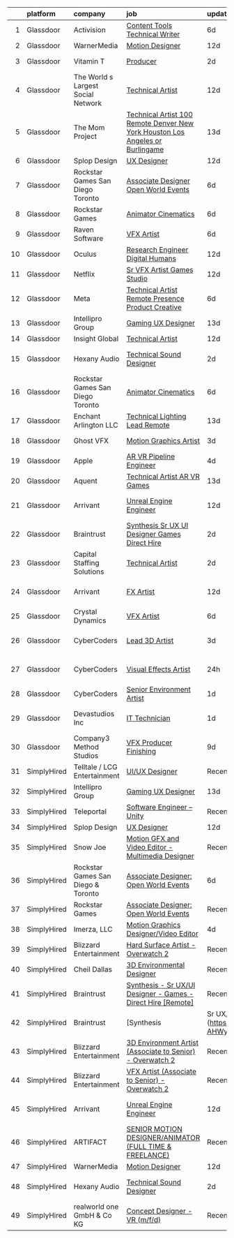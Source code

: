

|    | platform    | company                            | job                                                                                                                                                                                                                                                                                                                                                                                                                                                                                                                                                                                                                                                                                                                                                                                                                                                                                                                                                                                                                                                                                                                                                                                                                                                                                                                                                                                                                                                                                     | update_time   | location           |
|---:|:------------|:-----------------------------------|:----------------------------------------------------------------------------------------------------------------------------------------------------------------------------------------------------------------------------------------------------------------------------------------------------------------------------------------------------------------------------------------------------------------------------------------------------------------------------------------------------------------------------------------------------------------------------------------------------------------------------------------------------------------------------------------------------------------------------------------------------------------------------------------------------------------------------------------------------------------------------------------------------------------------------------------------------------------------------------------------------------------------------------------------------------------------------------------------------------------------------------------------------------------------------------------------------------------------------------------------------------------------------------------------------------------------------------------------------------------------------------------------------------------------------------------------------------------------------------------|:--------------|:-------------------|
|  1 | Glassdoor   | Activision                         | [Content Tools Technical Writer](https://www.glassdoor.com/partner/jobListing.htm?pos=126&ao=1136043&s=58&guid=000001830c86ed54a07f30e06b09e6fb&src=GD_JOB_AD&t=SR&vt=w&cs=1_c0cd04ac&cb=1662362513031&jobListingId=1008102725720&jrtk=3-0-1gc68drc3ihnl801-1gc68drckh7hu800-676b2ac91bf4d530-)                                                                                                                                                                                                                                                                                                                                                                                                                                                                                                                                                                                                                                                                                                                                                                                                                                                                                                                                                                                                                                                                                                                                                                                         | 6d            | Woodland Hills, CA |
|  2 | Glassdoor   | WarnerMedia                        | [Motion Designer](https://www.glassdoor.com/partner/jobListing.htm?pos=118&ao=1136043&s=58&guid=000001830c86ed54a07f30e06b09e6fb&src=GD_JOB_AD&t=SR&vt=w&cs=1_a79e5420&cb=1662362513030&jobListingId=1008087858380&jrtk=3-0-1gc68drc3ihnl801-1gc68drckh7hu800-190fd4ea59c818ae-)                                                                                                                                                                                                                                                                                                                                                                                                                                                                                                                                                                                                                                                                                                                                                                                                                                                                                                                                                                                                                                                                                                                                                                                                        | 12d           | Atlanta, GA        |
|  3 | Glassdoor   | Vitamin T                          | [Producer](https://www.glassdoor.com/partner/jobListing.htm?pos=111&ao=1110586&s=58&guid=000001830c86ed54a07f30e06b09e6fb&src=GD_JOB_AD&t=SR&vt=w&cs=1_9ce94d59&cb=1662362513029&jobListingId=1008114178951&cpc=7F6F94E2229B3AB5&jrtk=3-0-1gc68drc3ihnl801-1gc68drckh7hu800-e46064662fafb748--6NYlbfkN0DMrcEu7yrtATojKJA7cEzGQ3FdRGWLh0CZQInL4ECGI6k5tN82kdM0cJmh4vC7Gghphupef1cN6IlOTgMGADI-i2kb12ymzESQsmVIKdeBMrHVj1mVfahr3EwUgAel5KCeqATofhJbwCjg4rEUoGHyyaaRdvh7cQh_M0ZJBEp8KS1ANnsMSBzGa_ZRhhlcfPMkUaXn0AsAoViOn-bOt4eXGdqC5-EnKNulmCizK6K_bz345WF9t3c7z-Cn1GxpV6db8_8wZLb2Sp6pHAsBhMNbBlO-eKoQRqxT4d7I4jV99i31kUp5P2zaJMkgA0hN5KL-OSI4xTE2r0fCXC3rqw3IeHlTP4q79Rqq3iLcAZ9wKnlYGewOvdhFQhjSjDcSKQSbp-nAeDztbCxMY1_mKgZr1ObdqSGl8CK5HrIWsTsky9KnvV6sFSr93XVVRzeSNjxZSEjQeVuda1w-yLbkqsgzCQGeYSc_8THYf2uN2XbVnQ%3D%3D)                                                                                                                                                                                                                                                                                                                                                                                                                                                                                                                                                                                                                                                              | 2d            | Vancouver, WA      |
|  4 | Glassdoor   | The World s Largest Social Network | [Technical Artist](https://www.glassdoor.com/partner/jobListing.htm?pos=103&ao=1110586&s=58&guid=000001830c86ed54a07f30e06b09e6fb&src=GD_JOB_AD&t=SR&vt=w&ea=1&cs=1_bd625f7b&cb=1662362513028&jobListingId=1008088590376&cpc=5E31031E1AFF45A7&jrtk=3-0-1gc68drc3ihnl801-1gc68drckh7hu800-ac709270ec9752f2--6NYlbfkN0DSgjPPcnEdvoK3uuxfISLALE6pB1FR7YSHOr_tSg5_QGIhoz_2VqUepdcKLBLI_zS0AWypoy2BMMRWGcqLxTe9PUqkKfTtlwC0MWpLKYhknSktIW-FboZrbDW7_7Kh_HZcAkLkZKl5CrxtjFQiH2m6a42lAl4G5_jvSvzTANVPFHlNshHvVWe8dY-qq5c9GUEL9hzZbAsmXfsaVMgQmqjuagrisEcwBZ7fJhqG_lHoX3fvJofUHqO2Uk3zjRHDGICn6NPFEzTCd3tnMyrIh68WjofQHBWrfFV56fsrYkWDHrpMTkEEvEVqsAFDz9T7ztqY4kCmStFKxphSWnoYSqk2St3P6KgTBz_3x7POFARz6tNvtuxQCwJi8Odctcc_LmktHl4LqnViO5ebpo3vem1YPVioG7JAYQ7k0wLlCWBXg6JKkQSsqvFWUHHXsw2OBPRNBs1xdb07FmgXoNNSs-wzeKprtDFaImvDA-HZr73SyBYpTH0PbRybl6jAK86vmQblwB-Vv9f_7DBFRiVqr28SzREXZ7Dhnl_3nPOpJca7wdY00H1ec-Ar1GiseZNWqdb1QhfCZ-uOev4qXAkmrJtq)                                                                                                                                                                                                                                                                                                                                                                                                                                                                                                                                             | 12d           | Houston, TX        |
|  5 | Glassdoor   | The Mom Project                    | [Technical Artist  100  Remote  Denver  New York  Houston  Los Angeles  or Burlingame ](https://www.glassdoor.com/partner/jobListing.htm?pos=104&ao=1110586&s=58&guid=000001830c86ed54a07f30e06b09e6fb&src=GD_JOB_AD&t=SR&vt=w&cs=1_dd95d449&cb=1662362513028&jobListingId=1008086374102&cpc=217C45A42544DB93&jrtk=3-0-1gc68drc3ihnl801-1gc68drckh7hu800-def211a1335066d0--6NYlbfkN0BDp_epf89aHDQhKpPegNJQ_ldQpEFZQsM9OcONMGxWx6pU56EKHF58QjVdAUvn2gXbpX5DWfMJNO4kpapWWpE3dw2mRnYK8dMWuRa4JdVCszmjB7tOUk65xjV52BcSMEzn6JL6_0E-7pItqZZBZCKxa7CYYrfTKwGjmwminsvMnwzapH56UNRZoZbHfSN4uRz1llXxcqpTm6RTApU3TPIu5rLEV99Qz_MVkGYQcuH4l0UnzHJP_zV88Si-nvBnA1nLFpKYSugKgZm9J4rmFYw6AD8dWMUbFe5oC4lK1L2cDAMbEXzLHAvCkYs6HC18HSgUdKUy1XIVRF2jwzHqTB0MT1XJKEzDMm0gmDXpuWKl6fSCVAeQwcf8GvXYFLBai_lhyCz2pBwcZhrHhuMcar6ciK0urQeT35WosoKhD7XwQUlTRIw4DuQil3KpyH2TCdQzxex87ToAJvQDicni8SuIZ5CY-veD32F1tNaS6i1pVeOeezX9a3mqJZvxvdaT9AjztvC8z3H4PwZrnUhGB1WipCeGWg6UA3El9qyoJ57mvK4Q8tflAV0VQf2UMoNYFKI%3D)                                                                                                                                                                                                                                                                                                                                                                                                                                                                                               | 13d           | Houston, TX        |
|  6 | Glassdoor   | Splop Design                       | [UX Designer](https://www.glassdoor.com/partner/jobListing.htm?pos=120&ao=1136043&s=58&guid=000001830c86ed54a07f30e06b09e6fb&src=GD_JOB_AD&t=SR&vt=w&ea=1&cs=1_8418b460&cb=1662362513031&jobListingId=1008089085671&jrtk=3-0-1gc68drc3ihnl801-1gc68drckh7hu800-ac302831dc49789c-)                                                                                                                                                                                                                                                                                                                                                                                                                                                                                                                                                                                                                                                                                                                                                                                                                                                                                                                                                                                                                                                                                                                                                                                                       | 12d           | Remote             |
|  7 | Glassdoor   | Rockstar Games San Diego   Toronto | [Associate Designer  Open World Events](https://www.glassdoor.com/partner/jobListing.htm?pos=117&ao=1136043&s=58&guid=000001830c86ed54a07f30e06b09e6fb&src=GD_JOB_AD&t=SR&vt=w&cs=1_4466ae5b&cb=1662362513030&jobListingId=1008102778305&jrtk=3-0-1gc68drc3ihnl801-1gc68drckh7hu800-edd47d18117b78ca-)                                                                                                                                                                                                                                                                                                                                                                                                                                                                                                                                                                                                                                                                                                                                                                                                                                                                                                                                                                                                                                                                                                                                                                                  | 6d            | Carlsbad, CA       |
|  8 | Glassdoor   | Rockstar Games                     | [Animator  Cinematics](https://www.glassdoor.com/partner/jobListing.htm?pos=127&ao=1136043&s=58&guid=000001830c86ed54a07f30e06b09e6fb&src=GD_JOB_AD&t=SR&vt=w&ea=1&cs=1_7a12d928&cb=1662362513031&jobListingId=1008102011255&jrtk=3-0-1gc68drc3ihnl801-1gc68drckh7hu800-b9521cc576e08ed7-)                                                                                                                                                                                                                                                                                                                                                                                                                                                                                                                                                                                                                                                                                                                                                                                                                                                                                                                                                                                                                                                                                                                                                                                              | 6d            | Carlsbad, CA       |
|  9 | Glassdoor   | Raven Software                     | [VFX Artist](https://www.glassdoor.com/partner/jobListing.htm?pos=123&ao=1136043&s=58&guid=000001830c86ed54a07f30e06b09e6fb&src=GD_JOB_AD&t=SR&vt=w&cs=1_5a4caabf&cb=1662362513031&jobListingId=1008100457468&jrtk=3-0-1gc68drc3ihnl801-1gc68drckh7hu800-80d71cb4fdf571c7-)                                                                                                                                                                                                                                                                                                                                                                                                                                                                                                                                                                                                                                                                                                                                                                                                                                                                                                                                                                                                                                                                                                                                                                                                             | 6d            | Middleton, WI      |
| 10 | Glassdoor   | Oculus                             | [Research Engineer   Digital Humans](https://www.glassdoor.com/partner/jobListing.htm?pos=110&ao=1110586&s=58&guid=000001830c86ed54a07f30e06b09e6fb&src=GD_JOB_AD&t=SR&vt=w&cs=1_df2c8b16&cb=1662362513029&jobListingId=1008089729839&cpc=FD1C1DA32C38CFA7&jrtk=3-0-1gc68drc3ihnl801-1gc68drckh7hu800-1170e5d7079d50e6--6NYlbfkN0DYl4UJW4r1Vl7FEn6T9F-rD9lpC-0oMJVSiWjK_MGUd8e8cHXcpv6KPyjLHZEfqkV4p65aMquXS_Tha0gFEDxZOnAV11vEqSToC59802VSRlDBaKEMchypUM2VtA7u5cIiOei95uzPArMQ5T1ZiEEvzbMwVVSLT6eOjxuTzllhC1NNapf7Iseb0cQxJqEQuv9O-Fd0RfftfeGejHjGmOGU0ipw6KRAZHKisal29nKxyP862HbpxVU9aNJW8QJVPh73l4_cq3Y3LIHQ6oBuVMH0vF6FngSL6J_GEj-XXCjAn4PDBztGJ2oa-bOu9dtPks0mVZ4V9zgGOPYAH-8qXk-Sk1ZsV1QhLhbpnsjnJcrCsm1ZadOlGTamQRdTmzFWof94w9ywReJAKJJzVZVwan1RgAc5rvK0xQHJQvE5HZTkLterpP4QruYXKQlub4zwIF6wiY02Bo6okP6HPEb2gvI9ZVHy0blZE3nySv0tSF2JEjNrw9et_9v298R513xIOAmXc221ZITAyQmU_doTH2zq75srzdA0uF97qHIiuPQauAj4wHc2DZuDuu2tlq4WhGntwVSAPG2I_BT0KjIJf1Fyc1tBNmwXsaBno7xyuxlTmPbnexINih4lNPCikJVGSewQgLEWuZ15wjocHCcqk1Tgb5j-aBXFgj2Q4U0MMRjYFo00z2Pp8LeX-xw4YbCnwCQbT8uj1PxN4gPh0-Iqp7crEFmaDAniJv2B1y1tuxRT2AtJ3SX7kRzzXPZPSeenL2GkB0VjjFOklEwcH3DjmXxvfavFw5rAhcl8dpzyY5sPq48gHdKkJl-16zjjBeD0mG11rGUlHQ3e4wdCNuXDvRyDkzL75Dg0FSW51LD8UuSL7jrmfFSPCEItT87X3TdNyLEmnyL1Z5lBaRFXY6cf4HeCo9o6cbQbPJXWmiV27kwkGe1ZSwcRDDpyp9Rk0v8q0bFousoV-HjaWUv1rHra4vIKbo4OqRaeHJJBLN2YRSqNu7-h2zjZxKwI0vfO77LNiDQ-qS1iHreZ2tsTmfezXhYSaTYEniv9bDvLDkwaYPdITWmOSOCskZ2e)                                | 12d           | Sausalito, CA      |
| 11 | Glassdoor   | Netflix                            | [Sr  VFX Artist   Games Studio](https://www.glassdoor.com/partner/jobListing.htm?pos=124&ao=1136043&s=58&guid=000001830c86ed54a07f30e06b09e6fb&src=GD_JOB_AD&t=SR&vt=w&cs=1_37453265&cb=1662362513031&jobListingId=1008089697723&jrtk=3-0-1gc68drc3ihnl801-1gc68drckh7hu800-164c32bbb8b126c1-)                                                                                                                                                                                                                                                                                                                                                                                                                                                                                                                                                                                                                                                                                                                                                                                                                                                                                                                                                                                                                                                                                                                                                                                          | 12d           | Remote             |
| 12 | Glassdoor   | Meta                               | [Technical Artist   Remote Presence Product Creative](https://www.glassdoor.com/partner/jobListing.htm?pos=109&ao=1110586&s=58&guid=000001830c86ed54a07f30e06b09e6fb&src=GD_JOB_AD&t=SR&vt=w&cs=1_1a6e6df4&cb=1662362513029&jobListingId=1008101171105&cpc=A65DF3A704A48F9B&jrtk=3-0-1gc68drc3ihnl801-1gc68drckh7hu800-85467b230cdb1f12--6NYlbfkN0DYl4UJW4r1Vl7FEn6T9F-rD9lpC-0oMJVSiWjK_MGUd8e8cHXcpv6KPyjLHZEfqkUqQ3MUZpLff_3c0NCOOAZfaaadDCk6VInjisDfU2K-59ShlDbp3VlJNHySlmqBD-U2eTsVMZDd-pjKhVEqyrrRF1i1GL51CwZw25K3ERkALNiJlucmfi0pTVRmXosyZT7Yea3Fjn7zFUAiVlmcLoYxSHF5FAGIDR5_Q1Fv0QeS83HUNU-d-zlvZtdToZA1CQKA7mXSVq8Wd51KntZYZbLqKfLuxjCWOQU0AprdQygwHykJrMSfP3Joopex5Zft7B9Aj3sjaT2FZwMkMNywZkIPiCx3tWrPxbU6YGgnfNBVwwybBEH0qwt5MQ2qfKaV9u2ZNHB_vcPYBOWkEEJngZZvKWm2yOLmM_ZyOEFuZTF5kLp5a8LXpDc152FJGrCZj-xjImvEu0puCD6ierHyRNEQ_mLctpvjAcHlsS3VglipDQcESgpRLBBH_McksnOIhAedc_nNZVEUtbyfsQ4RP2RqcwTizYVnqqf0QSzesXohpX_SxKlIoHT6iQlu5zO5n3VKG8LpwG4nDILSwyL2DNZ2jxdKMDHH9peViy5cPIHhec7m5BC35tLh1IhBPil1nawnbMVwAx1OiSBEqjQ77330FGU0N8QDdBAU-a5FY-hc2_6titLMuG2ZooHyAYI_lx1LvIgvcKHVxvrV79RYCrIRREPiNckXuMeiN66QEEKhnd98bb8lKrdLbDcimtmbJmtkUcTxNe-fbpDLfkgKdGZBwJg2jyzMqgk31Y3_nZAVE8ZrlYFgev_WTc2EWXGkyQ2Io-LfUy1Lp72eI6h3MEVt86AnN7npZzZ3kqAN9n95Adphk9_s4GzkrHIgLHZqmctjVfH99rxi9TE9OUYNd5GroUFJsjjsqOc6kWa05Q5S9XuMfkcve4hOxpp8SxImSds7lmlS1CudWXS_zY96RQcWPpunLP2M_fxlhPTbIng-HgQkkRYakImbDqkVEVTR2wUxIzb0nqPDzfbx6sVb0DvZHFf2ZdTBd06Uf9YG6Qu9PNrwVktiq19P4fajyl1V-E4%3D) | 6d            | Remote             |
| 13 | Glassdoor   | Intellipro Group                   | [Gaming UX Designer](https://www.glassdoor.com/partner/jobListing.htm?pos=125&ao=1136043&s=58&guid=000001830c86ed54a07f30e06b09e6fb&src=GD_JOB_AD&t=SR&vt=w&ea=1&cs=1_52d2aa88&cb=1662362513031&jobListingId=1008087209938&jrtk=3-0-1gc68drc3ihnl801-1gc68drckh7hu800-932c83873ce55dee-)                                                                                                                                                                                                                                                                                                                                                                                                                                                                                                                                                                                                                                                                                                                                                                                                                                                                                                                                                                                                                                                                                                                                                                                                | 13d           | Remote             |
| 14 | Glassdoor   | Insight Global                     | [Technical Artist](https://www.glassdoor.com/partner/jobListing.htm?pos=106&ao=1110586&s=58&guid=000001830c86ed54a07f30e06b09e6fb&src=GD_JOB_AD&t=SR&vt=w&ea=1&cs=1_cda1f53e&cb=1662362513029&jobListingId=1008089017679&cpc=48B9F4758953335C&jrtk=3-0-1gc68drc3ihnl801-1gc68drckh7hu800-a7fbde667ab2a6fc--6NYlbfkN0BKkHZu3wF05EeDimN_p6sYpKCMArvwa95YdH7UpkaBCuXZAtggzO9lGKJZ-EjBDGEdbzM3gPxmlHuICIvOs2FJwMgv4uDhyZtWA_QXg6qexwF2Un89w_ZzG1o_phHsJbMCWJ0eaglmcYnIpDVJcUYPOdMFv_0U6dWcDoK4LiIZ9RnNRVmPJZ3cBoofKbpM5Ioi9PkWAv6Rt7MB9c6vLL9M1DUp14V0RBRKNo0YLjlQGhygKKNIUTMGlUhxmihSeFha7dW3ahBnJ40xiOJhkQqS0inCSU2fRBUXGcSu7OdwulG7FrciegtzxBfDRHRNv5ans8YQH4wKyu15wfc4EAsUAtTS2SoH1S5rpf6mR8DTCtq10vucOL6cnuHZrCyxaEEBvtgljbBGhgFnqDYEOV3e_03QUcSHZr3x8d2xU5IFstYTFV2YF1d08N6l2qUvQ6X0dxyhLn4Yyk1paDzcCJCpGqNXRRsslJSiyIUhrJWffGgwelMNBRHSnsFb9gd6Uco%3D)                                                                                                                                                                                                                                                                                                                                                                                                                                                                                                                                                                                                                               | 12d           | Remote             |
| 15 | Glassdoor   | Hexany Audio                       | [Technical Sound Designer](https://www.glassdoor.com/partner/jobListing.htm?pos=102&ao=1110586&s=58&guid=000001830c86ed54a07f30e06b09e6fb&src=GD_JOB_AD&t=SR&vt=w&ea=1&cs=1_2099bbf1&cb=1662362513028&jobListingId=1008114321181&cpc=4B86475FAF393599&jrtk=3-0-1gc68drc3ihnl801-1gc68drckh7hu800-0ac8534fda25569b--6NYlbfkN0CFC62QAxPlQDUanI3CInFwDfLuR7bBing2k-9qaB2Sgc7mfRdyTz-EnIjEcjqKoAh4_ZZLLwyGjkgqwi6svkxAivLIJAIQwILeIjbqoOs_xRSKFIya7sfTf_opYwReedpv9fbyaMfagL_ldIDi899DzamSPVTzKUQ6FBR6yrjTDkrfgnIyK-QPQNkykjuk2w_NKZa-JZbRcoIBEVf2owoJCcIUNsYNDRkBM1U2BsAZXQ8b69Vw6BTIZ1EPXrzZTn7A3385kivM8yGR8P2PL3F94LscArUi0UrZHO_SOXtqwo9aLp496RBSJRHXecMDIrhF8Rlakj4Mnp6yzq0luFJzZAI_NrxmUL-bRAz-0XxxcBdxjYBBSb9UomjLbpFi-hg18yK0sXKs3goKGgTB-SEHDTTex2FD5fD-3nn9gxCBBqe4qcNfDr8nrFzuoOY1pf77_ojDuhIOP7TLlvroqOE7LZXQwofBtiUlDcQh7MYWJibZ-VULXBBrN7EdAU8L0hk%3D)                                                                                                                                                                                                                                                                                                                                                                                                                                                                                                                                                                                                                       | 2d            | Bell Gardens, CA   |
| 16 | Glassdoor   | Rockstar Games San Diego   Toronto | [Animator  Cinematics](https://www.glassdoor.com/partner/jobListing.htm?pos=122&ao=1136043&s=58&guid=000001830c86ed54a07f30e06b09e6fb&src=GD_JOB_AD&t=SR&vt=w&cs=1_38f19875&cb=1662362513031&jobListingId=1008102778308&jrtk=3-0-1gc68drc3ihnl801-1gc68drckh7hu800-cec354675dc9a61e-)                                                                                                                                                                                                                                                                                                                                                                                                                                                                                                                                                                                                                                                                                                                                                                                                                                                                                                                                                                                                                                                                                                                                                                                                   | 6d            | Carlsbad, CA       |
| 17 | Glassdoor   | Enchant Arlington LLC              | [Technical Lighting Lead  Remote ](https://www.glassdoor.com/partner/jobListing.htm?pos=121&ao=1136043&s=58&guid=000001830c86ed54a07f30e06b09e6fb&src=GD_JOB_AD&t=SR&vt=w&cs=1_fd2f6fbb&cb=1662362513031&jobListingId=1008086911088&jrtk=3-0-1gc68drc3ihnl801-1gc68drckh7hu800-194e3a20442849f1-)                                                                                                                                                                                                                                                                                                                                                                                                                                                                                                                                                                                                                                                                                                                                                                                                                                                                                                                                                                                                                                                                                                                                                                                       | 13d           | Las Vegas, NV      |
| 18 | Glassdoor   | Ghost VFX                          | [Motion Graphics Artist](https://www.glassdoor.com/partner/jobListing.htm?pos=129&ao=1136043&s=58&guid=000001830c86ed54a07f30e06b09e6fb&src=GD_JOB_AD&t=SR&vt=w&ea=1&cs=1_0621912d&cb=1662362513032&jobListingId=1008112462757&jrtk=3-0-1gc68drc3ihnl801-1gc68drckh7hu800-59679510f7f6471d-)                                                                                                                                                                                                                                                                                                                                                                                                                                                                                                                                                                                                                                                                                                                                                                                                                                                                                                                                                                                                                                                                                                                                                                                            | 3d            | Burbank, CA        |
| 19 | Glassdoor   | Apple                              | [AR VR Pipeline Engineer](https://www.glassdoor.com/partner/jobListing.htm?pos=108&ao=1110586&s=58&guid=000001830c86ed54a07f30e06b09e6fb&src=GD_JOB_AD&t=SR&vt=w&cs=1_83ab42a8&cb=1662362513028&jobListingId=1008105396645&cpc=F41FEAB56D215062&jrtk=3-0-1gc68drc3ihnl801-1gc68drckh7hu800-c9ac99f385a34465--6NYlbfkN0BvKrLyj5gPmtZO9T8euul8TCxuuKNOtzRJOomxnwSEodTz2Bc-sPZlbtkML8D-m4rJEUgS2vPkgOVI7njqcyrxX869DpGye6ixWwn10iahY1e7v0vW0_yEUbkFwIQL54u2pH-wLan3uP1QN0-cDeLNaBnyjyJWVWVGubk5DmRA8O6yETzNhadspU40-y-h9EUKKYeDXYkOBV1TNivoz2qcdtSK_2f3UUtWhOMAOVMgF5DWzCQK3YzKDYhz2vVoPXpLA8AZVAZYtLqRijQCl3jB-lyxK5WViWiIVaDWjNLZhtbMadYytyDSzuZ-FfGAe2wRUX7JRNlH2Kzo70fhIb0R1N6DlHFb2A7R0tolL8PIYKTBxOmyccoPYVqXfRuPpHr8VIaGwee3E4CSY1KRT_iauML4LPZv0M2KTPaOTksFAIVmOED0t0vO9mZAhhTvXtKcSyXubQUDS68HjB87kOqvO6SpXfQG-w0RckRl2gKErm2vn3QwKT6S_HCd_DiK_BhFrFjtbkI58xrqn_IuRgqOjbs3wTzk2nb2l3NU7N4QnmhxSgqBKlUhjqNFzbm8mgJdTW8k10od42Dha_7_vZkj-gBTY3KXQxD-mQo7Cm52vAU4voINE5fRYYDoATq1KA2ozgm1E8QkOJSMlejoP2BjQjBQ1oSjUODjtJTJF6xFtDzkUTvC0ezIPTjifj4AWhN2fFmGmSd1oGyBP0WCRZct4gi8y0yHhR9cAYJtwRE3aFMW8U7jdCWt9P75g4raJI3TW1G7JMIpc1ALXZ3XRmahmB6xJOByllAQRYfz8YKZMvOQw69qjDjZGsSLwLvY4CoUxwyQAMIqkXembFKRebQmJ2N0Xfy6Ex_aM0nXpmKb1jzzki_QWhvaY7OXMY5M9LzbT7ET0KJlJggCBikv8gz9BWVg3877YPOixUzWUUT4_Qas3RSvr8iGl0MW2jVEnEilESyiqrUWOw%3D%3D)                                                                                                                                               | 4d            | Boulder, CO        |
| 20 | Glassdoor   | Aquent                             | [Technical Artist   AR   VR   Games](https://www.glassdoor.com/partner/jobListing.htm?pos=112&ao=1110586&s=58&guid=000001830c86ed54a07f30e06b09e6fb&src=GD_JOB_AD&t=SR&vt=w&cs=1_ccccc957&cb=1662362513029&jobListingId=1008086772700&cpc=9DC6E4D8324653EE&jrtk=3-0-1gc68drc3ihnl801-1gc68drckh7hu800-805c6dc44424477d--6NYlbfkN0DMrcEu7yrtATojKJA7cEzGQ3FdRGWLh0CZQInL4ECGI9gD0Wolx9R2v-Aex0-GK04kX544nbyaW8s9dJMvki_EvMa9Eu9YOZ67GwZDVQ-SrtZz4RE7f7IMD1UDg3oTKhtW5cUM0rLbsBONJC7MU7sMEoupUWqvRo1LSy8_VR_X0CIdPAhbYQ3xf3J_SidDhoampH_651Bxq47nPYUVmcRvzDW7V70ehWN1jg3CzlJv2efHk7TdUxtorzgm7mD5RlDuvjgGwmZIJ4AzNffBu8olb-b0xbbqbg6g0T4REbh5VTwqXX4I9gXw25A5-L8ydbXa-r2MbXnfHVzgbK_9tOTB4Xq3Ghlqi4U5KwyJDylxFaC2QjgOaBcHkQ3CxqVXi30trnKpjC83sZNhvxL8H7EJbyELrsoaiaM6flDvGu2BZ-XlfgBfzXY11J-W9QqF8OfU_WqhLS2tErI_XHL8LFi4)                                                                                                                                                                                                                                                                                                                                                                                                                                                                                                                                                                                                                                                                | 13d           | Denver, CO         |
| 21 | Glassdoor   | Arrivant                           | [Unreal Engine Engineer](https://www.glassdoor.com/partner/jobListing.htm?pos=101&ao=1110586&s=58&guid=000001830c86ed54a07f30e06b09e6fb&src=GD_JOB_AD&t=SR&vt=w&ea=1&cs=1_cd192bee&cb=1662362513028&jobListingId=1008089802825&cpc=060B1E1E70EA5E57&jrtk=3-0-1gc68drc3ihnl801-1gc68drckh7hu800-e5217a312dbf1f02--6NYlbfkN0DSgjPPcnEdvoK3uuxfISLALE6pB1FR7YSHOr_tSg5_QCn410VK5Ds4bQGcKtrI54-qYzWIzv5NJktXftqy8THeu3kw2y1ZXJJCQPvuQX0JTWIj6-QFbOlGSdn-436E-Z4V0FA4BnNAx_k4fyA4im-CLpqIae37JPEZYCNJ-RNTR3pjB_aoZ74GxtrUVwBq-6rM6B2lG1JDlhxGNNeA0JlcUugqfhwdyFwxFArr2-tpmiyUm10SzimMzkF4fV-BGTR_bDY0MZyIv4uvRG56sfbs4zzL99DJ2MJZ2STtu0FCiqFvu8ijuk5QM7zEXSNoYItft56YvP_JJzKYkCBxQXUDMcI5uj3fHaCHsV8yXmbdOEzpz0-uqa0oR5DYHBdtZFinAr5zT40KerJVaOljS2kkh6OZkFTvPqElg35vJwjsYIXE5xCDuKsq5TnZjJ9DgDdHD5LCzJkVKvUL4tFvEWrsnvNWxR2MJ99seVWY6gjtq5ytimOw6NUXc-KybAFcWJQYbZnLmgMyM2R5bbUam5Oaw7Y_0bR4NL78VwRjb5w6Ixoyzwo_UBtVRelDdvi_sqaS7SvEIbHJzw%3D%3D)                                                                                                                                                                                                                                                                                                                                                                                                                                                                                                                                           | 12d           | Los Angeles, CA    |
| 22 | Glassdoor   | Braintrust                         | [Synthesis   Sr UX UI Designer   Games  Direct Hire ](https://www.glassdoor.com/partner/jobListing.htm?pos=128&ao=1136043&s=58&guid=000001830c86ed54a07f30e06b09e6fb&src=GD_JOB_AD&t=SR&vt=w&ea=1&cs=1_c8978d50&cb=1662362513032&jobListingId=1008115081943&jrtk=3-0-1gc68drc3ihnl801-1gc68drckh7hu800-cb466c99ba1096a6-)                                                                                                                                                                                                                                                                                                                                                                                                                                                                                                                                                                                                                                                                                                                                                                                                                                                                                                                                                                                                                                                                                                                                                               | 2d            | San Francisco, CA  |
| 23 | Glassdoor   | Capital Staffing Solutions         | [Technical Artist](https://www.glassdoor.com/partner/jobListing.htm?pos=113&ao=1110586&s=58&guid=000001830c86ed54a07f30e06b09e6fb&src=GD_JOB_AD&t=SR&vt=w&ea=1&cs=1_4dcdf458&cb=1662362513030&jobListingId=1008114671926&cpc=AC285F3A3ECA6BB0&jrtk=3-0-1gc68drc3ihnl801-1gc68drckh7hu800-76c101e8e13896ef--6NYlbfkN0AHXq2vAVwR3IH7wgnTMdWCa3HguypIXx0DFudX-u0zu6XSU0N9gDGCMsnO9yvyAfOs2bbgAtNOyUpkSAmbg-jestptN1YaIvl65gMksp1jV-wrcvCMEklRriDy5i11f03L1ZkMEPgIIDCMV4B5_NtJLqecVcrd_n9F0TOuAmsQFbHI82l4JTg0Q9wYWs0E-LKWMnEEMpqQ9MdX1e7oA-yjsnaZ3pLHSW6tUUuoZC47tAdHuQE57vJdNuVq5hvF-1zzjUZGW-VYlS3wPPhjhxcZef2AauaM7OBEKrTJUs7JbQ9u-n_oNyNb9nLfPcAVJyquq20ji2nABB6zFWhaNOrnMQNGoCSmfVhzAMr1e1AYIPay48KtzZIU6wtUp8IAk9XOnXw12P2jHXcPcIiYsOj1l1IJYbemftaAGBxI3tLag050RZfnyE-Q0G8-4l9TzFe5QP3JZ4251NIM4MCtZxKIvt-yhG9Tp_QmvSP0Ia8QPVYHPzM_DKbcee7gJrUeXDnX3hmKJu12sw%3D%3D)                                                                                                                                                                                                                                                                                                                                                                                                                                                                                                                                                                                                                 | 2d            | Los Angeles, CA    |
| 24 | Glassdoor   | Arrivant                           | [FX Artist](https://www.glassdoor.com/partner/jobListing.htm?pos=114&ao=1110586&s=58&guid=000001830c86ed54a07f30e06b09e6fb&src=GD_JOB_AD&t=SR&vt=w&ea=1&cs=1_02dc3871&cb=1662362513030&jobListingId=1008089276372&cpc=9DC6E4D8324653EE&jrtk=3-0-1gc68drc3ihnl801-1gc68drckh7hu800-63f6abe0f7fa3840--6NYlbfkN0DSgjPPcnEdvoK3uuxfISLALE6pB1FR7YSHOr_tSg5_QGIhoz_2VqUepdcKLBLI_zSNe7A9t63R-AVEXVyTMax4gsRIVP6c5LkFyiNbEM12V4a2la9olLBzz3QZmkD5KgKtagPIHT5QMclNF3qgczJC0_mR6EfjmwW3Cdw7voeZHg2qdOqKRKvlwU_1PXMNPVodYYmZWEx-_Mijd_8pyDIS6obgq_TFSKnpswtuxgcLqA7mHmHMz9hfxkSuxby_yq93kA_t74euqEVhEZAhIPsANfgp9_pLpYGPxgoR5Sjpce3sm-SNDjnY53Mt8iWh0THTNaY7Jc6y40gKyM5xWSSm_KeJDv-GKtq7j8i4NO-7qYEhi0WLtSWuoaMCfMrRGfDjzPRt_87m8P0igMtGDpU3rNljFrtEWOkz9SJc-HKgwox0tw9Su3UHlYnZdAt9k5rNGxBU6tVfTUGum_WOJEoRGX1TP5JN6ffAUvNsZvkmGrWSSaFci46lEulGWxSWnzsdiYC5KQ06HpQxPbSGSsREtBKuc6gwniDXAQ15DJoDjbKmu9Mi2S5STIFLVpF7rh4vhOT7fhj9LA%3D%3D)                                                                                                                                                                                                                                                                                                                                                                                                                                                                                                                                                        | 12d           | Los Angeles, CA    |
| 25 | Glassdoor   | Crystal Dynamics                   | [VFX Artist](https://www.glassdoor.com/partner/jobListing.htm?pos=119&ao=1136043&s=58&guid=000001830c86ed54a07f30e06b09e6fb&src=GD_JOB_AD&t=SR&vt=w&cs=1_741290c3&cb=1662362513031&jobListingId=1008101904761&jrtk=3-0-1gc68drc3ihnl801-1gc68drckh7hu800-359a3b3d4e54b3b2-)                                                                                                                                                                                                                                                                                                                                                                                                                                                                                                                                                                                                                                                                                                                                                                                                                                                                                                                                                                                                                                                                                                                                                                                                             | 6d            | San Mateo, CA      |
| 26 | Glassdoor   | CyberCoders                        | [Lead 3D Artist](https://www.glassdoor.com/partner/jobListing.htm?pos=116&ao=1110586&s=58&guid=000001830c86ed54a07f30e06b09e6fb&src=GD_JOB_AD&t=SR&vt=w&ea=1&cs=1_7ba86792&cb=1662362513030&jobListingId=1008111489395&cpc=C4A69CCDBB3B9599&jrtk=3-0-1gc68drc3ihnl801-1gc68drckh7hu800-d6ba4c7430702400--6NYlbfkN0CpFJQzrgRR8WqXWK1qKKEqALWJw739KlKqr2H-MSI4eoBlI4EFrmor2FYZMP3muM0tCR70i6BWoDJEBQC9pP2KO7agdxYJGYYVRsSJL3EeptVFKUXhonElWrC9QiUDbWyeeylvHLiqixv3IboKaCdEVukXMSby92g6CIj6hK8X06ytUPHUeOQ5P1sKRHMMQuQRXtmCaFbcCErtXOu5tqQKg9HDUQUhrplXkok-ewdfYuuDxfwFLX4mYMLf5bq7e3GUED4bOB3C_fqiAKDnECAa2Qc8AkF1l_S0dLDpT5qe9Cu7qzrjY7PusrxI5hV-BiLbsax7DKXzoJFdWDng0U1JnMQ_ZYfkR1k9DJQHq63xr6LB9_QMFt7KZcDGVlzvTQ1UM3ii5Z9dEmTGuAQm2AWOMaUZz_d4Z-r1cm9RR5khw_VjlJIUD92MHTuPAduKSAS14DOTYYw1AVSANdCb18nq5mGJraca-0VNilrsm03ZZHOSmhjp0_8rULITz9akBG1Gzp_T0mIi-iQHO7cw9mJC07kKUf5-OOhvGLFSslM8lt3nYFTuq5w2llS5YYU9KimSVxzzlUSD-8TQaqHpB93oZKw-fH5ADoMJm9k0Twiy7NGDjNDBZecUGKyHh0dHIHUiYo0mbHMMnX4V3u5_vOlEz2Z0XRRDscPGg5hDDgOz1FFcJAAeLpvK0sOG9cjNQZjEvBdcaJJ9BJRp4vJgXnvKvgmIHzYk3COr0LX0Ss2aaOWo1AxvVd-9Q43ZrI9IGg2XmAAqXMTyB6OuWnIqlT3m1ZuPRoANlRIBIj2qkQpt9jTZtcObTDab4u5Nk3t-M5IEmqlYA8QJYt5HDeqo-6UYRkMzru_gNeId2JrfN46b0Jr2fLm2DvzILQxky-B_IdYgybZoDT2GQpSL7x1z_d2nMfpl37YAL1QlTUfs8mCBbup2plEqtom6D5hrnFvZwn964PU6R_ejEO6OAZlju7xXb8RteV4LtDA%3D)                                                                                                                                 | 3d            | Los Angeles, CA    |
| 27 | Glassdoor   | CyberCoders                        | [Visual Effects Artist](https://www.glassdoor.com/partner/jobListing.htm?pos=105&ao=1110586&s=58&guid=000001830c86ed54a07f30e06b09e6fb&src=GD_JOB_AD&t=SR&vt=w&ea=1&cs=1_2ce5c0dc&cb=1662362513028&jobListingId=1008116383870&cpc=32EE424DE2B657EB&jrtk=3-0-1gc68drc3ihnl801-1gc68drckh7hu800-75d40b4f93ebbded--6NYlbfkN0CpFJQzrgRR8WqXWK1qKKEqALWJw739KlKqr2H-MSI4eoBlI4EFrmor2FYZMP3muM3NPlQXbfYTn7dNbq_84J63JqUHQ6R0GR7aj-XdMS_foO8VUDWZoZyfIsmG_LuaD1tL9DavluqtZ9kL6BBIYjMxbC7YuguRp67rUxk7A6rT7GAhocq3f0pSV86tVWRYFGKOHz5UScykKuFAM2c7_-z1FylO_YF_h1YOVDYC482jwkKkWlPheRiv0KGXglfMJPQfPuxk8uVrcDC3HV6Yb91j0EnEST7h4eH9fTl5NRWaLeWAS9JndXe87ZfZUmsW7zyXNdTgmRHY6jez9nh7xkbN7OhuJa3rTLA8SL-CNGHbBzInSaFvlD4vIwYWAKrA1SSJslnDC0iGcrS4YKACGESUERM2SbanhR8biwYXsewk2WAO-dsOWdLLa0SmrMvnIz5O3ZQZm_9jkrkNYaDLCPgJ-FsJuW_7lzKjMjPQ683EGlLnwmv5aDzTdTzvUdWRrSwVsNP2ZDAxfqrjPhlm2ZsRck3_Sgn8u2SHK8jbNhyXbnTeWRMIR1wH5t9hWO1GGcprLB0Q_eHoFQ_k-cksqNm4-mSXRWRcAH-5HUs7CEZKC58OeAf6G-H7POIoBHnSpmob2JXEr_SGQjZ3LWyHXKlQzNZ8qoclu6K3XwTxaKFLgkZnY1S9-Y-hDBsSaQscUj-6AML_4ENnS9kiZ4hmmZjXJ2dfcz-WNnm5ykvs13ji08oUWysY7FaJqmBrDD6sghADAuuY2SBx-MtRQbH9ROg0ExK04UJS_ktb4lCSmjBQ4TdvR5IBviTPWGRAacUS43H8a9PN99fhXR6gTknJLhhRP1IQ9yIP7ENvhidY26RBO2zT7rBoAhm7zCrgmYI1PvvltxmP0pe_654XKz1C5DzcPCM-g9xKOGuDZ_kHayZc0Uwq0tuMvD9zm5rNW0YfEzmhK2VWqEw3QKNxvSzChhTx52y272qe0_FQp2M5T3MgUQ%3D%3D)                                                                                                            | 24h           | Los Angeles, CA    |
| 28 | Glassdoor   | CyberCoders                        | [Senior Environment Artist](https://www.glassdoor.com/partner/jobListing.htm?pos=115&ao=1110586&s=58&guid=000001830c86ed54a07f30e06b09e6fb&src=GD_JOB_AD&t=SR&vt=w&ea=1&cs=1_1187dbe5&cb=1662362513030&jobListingId=1008115942390&cpc=FB7E4A1762AE5BEC&jrtk=3-0-1gc68drc3ihnl801-1gc68drckh7hu800-5903ce3da6e80215--6NYlbfkN0CpFJQzrgRR8WqXWK1qKKEqALWJw739KlKqr2H-MSI4eoBlI4EFrmor2FYZMP3muM12-TXueB1jDdNrJ47tyP9EvGafnoNRrwd1G1AQQvlMSEoNfKhYFkRPPXUTBoz-uu6NUgyJF9BZo77l0w8zXH4_390esin7kqXM5jtuw_tK5PCeLzvjxczXROgN0gugsbw9yrsYWN8vZ1buHo3y5j9Bwrj6P_JCRdUQM_CE7cCIYLTZ5LQtV3BwuyL1vx4VsU_oi-u7w8GsaQDwsr1F9sSUHUvWOUwlvYbYRoKZ8L3EhsC2i3o4nl5x729xrBx8zOtnfX9gMl7EQXdeYyB5c1vQsD-hRyil7F5i5sX705O6sxkszkmU8dv97XK4uwB8HJTWEYmO7K5Qqwa0ggbENIHQrb3Z7YXqSD06KyuuA4jE7qAgBdFoR13q7mMJp4iGoQgKFz1fjm_jRsN-VdBdGlGfloRueOzDqeqi0Z7mRbPwavGp_JiH0dVnTMgJujC93XISwOy6_ZPXhQzu8o1TkG_g7hsHO6aVuXVde41OdexwUMmDbfZ3zkk9i-N9x4mgOV65xE75qwMc0SBDAzCZPconaFowOHVMYziJGZxmjxR71iwtFIbSCAs7m5fR_V5F7gaPkrTLBC00FO3jwKoPR4lFc_Zi1rgsQJeu2T83GsplYCqDgMSpAqR7kjQZVrKoSL0IruaJFTfSPcI9Q6INRpc_ZweuBAnFRDx0Dc3zZaTVaWTMzULYHAe-NXq56xt7z4NAZK5CEeD9-nrcHYTlu4lYM0RuVJmxmT-90eyC05yv2b3xGlFdTNCw1T-JeiKckn6EuSxd_Kr4HEhECY8RIm5kOTk4pSf38WMnSVEYWLkCyWU0Fkk-fFPQhYJDU4n24qmOK0k7uE6xfu5AhD8dVPhsPRdwjZqTN0D0XaxoLHGZnwBUUPBfE3WFwq1EFniaWvX1Q1_geRGz5n1shAqGgMtfc-piZh1U4jk%3D)                                                                                                                      | 1d            | Eugene, OR         |
| 29 | Glassdoor   | Devastudios  Inc                   | [IT Technician](https://www.glassdoor.com/partner/jobListing.htm?pos=107&ao=1110586&s=58&guid=000001830c86ed54a07f30e06b09e6fb&src=GD_JOB_AD&t=SR&vt=w&ea=1&cs=1_804557b7&cb=1662362513029&jobListingId=1008115871255&cpc=DE56C24FF6DEC286&jrtk=3-0-1gc68drc3ihnl801-1gc68drckh7hu800-b947cb33a3699aef--6NYlbfkN0BrAyOcda9cxaPfQioYQb5UdI4RVuZ6S7Mpu1vMSUf88cPowUfqWfnO8CrJyPpoH0WTTXwQYN6nD6z5yg6WX1A7vSN-BfWULAgCtVYJ2ZMlloo80d28LDed7hr_t0j8qPuvKHglyUqes2u1qwoBRg1eAO14R0XkUGKh46ikUH6jbHxlNFuJbq0MxjxOLEf6PLQshM4gfARIJdsCE1vyo-Dmaq6qMo10LKCBHiP_SGfhwqQWHVXFO4MrNewaIr-tuoq5rHGTPb5164CuN3WHdV06ez9pxY97kTTo_LQgenayfDtstkF-nFVikNhmnbU79_Gf0XSHXTbyeqtpDs4j9WV1fUC2NAXEiZDzDvSgahfgtqTmMIUOyKxORR_F-AbSaMssFH1vQ1eSPhIBRo8B0GjvE1RI0KYtmzgIWH5UPdRc3l23pa7lcC90qt1PqoyBy7sUshg57bY1Uf1V8NZS-XJOiLW38CgtQUua0WFzQ0WRIAuYGdodcaAx)                                                                                                                                                                                                                                                                                                                                                                                                                                                                                                                                                                                                                                                | 1d            | Santa Monica, CA   |
| 30 | Glassdoor   | Company3 Method Studios            | [VFX Producer  Finishing](https://www.glassdoor.com/partner/jobListing.htm?pos=130&ao=1136043&s=58&guid=000001830c86ed54a07f30e06b09e6fb&src=GD_JOB_AD&t=SR&vt=w&cs=1_c75c3e48&cb=1662362513032&jobListingId=1008097039474&jrtk=3-0-1gc68drc3ihnl801-1gc68drckh7hu800-2c97721028a20460-)                                                                                                                                                                                                                                                                                                                                                                                                                                                                                                                                                                                                                                                                                                                                                                                                                                                                                                                                                                                                                                                                                                                                                                                                | 9d            | Atlanta, GA        |
| 31 | SimplyHired | Telltale / LCG Entertainment       | [UI/UX Designer](https://www.simplyhired.com/job/OTLQIJmlmbbdN1RBMEi_j_bXY5ZcGV_nochz_XDuvHc4OmIhkuBwbw?q=vfx+designer)                                                                                                                                                                                                                                                                                                                                                                                                                                                                                                                                                                                                                                                                                                                                                                                                                                                                                                                                                                                                                                                                                                                                                                                                                                                                                                                                                                 | Recently      | California         |
| 32 | SimplyHired | Intellipro Group                   | [Gaming UX Designer](https://www.simplyhired.com/job/GCrsGjLD2pf_v4I-QEFJst6PyfrEzXiV4myx4i3f9_DhC97k7JSCDw?q=vfx+designer)                                                                                                                                                                                                                                                                                                                                                                                                                                                                                                                                                                                                                                                                                                                                                                                                                                                                                                                                                                                                                                                                                                                                                                                                                                                                                                                                                             | 13d           | Remote             |
| 33 | SimplyHired | Teleportal                         | [Software Engineer – Unity](https://www.simplyhired.com/job/U01SrNCdaTYrZ4QRxBfL5yHDd4v1jD1-oTLFHKeuSIyfvwU1yzfxvQ?q=vfx+designer)                                                                                                                                                                                                                                                                                                                                                                                                                                                                                                                                                                                                                                                                                                                                                                                                                                                                                                                                                                                                                                                                                                                                                                                                                                                                                                                                                      | Recently      | Culver City, CA    |
| 34 | SimplyHired | Splop Design                       | [UX Designer](https://www.simplyhired.com/job/1QHEzY9K1JXcQD1-GL3_WWJcrMmo04UHCFVW21Nf2GCPgE1NLGUROQ?q=vfx+designer)                                                                                                                                                                                                                                                                                                                                                                                                                                                                                                                                                                                                                                                                                                                                                                                                                                                                                                                                                                                                                                                                                                                                                                                                                                                                                                                                                                    | 12d           | Remote             |
| 35 | SimplyHired | Snow Joe                           | [Motion GFX and Video Editor - Multimedia Designer](https://www.simplyhired.com/job/HVMBdr8b-igGIhhIJ2JTxOIvspmn-MTBjFfJSBLKydVFxUwzfpgZ3Q?q=vfx+designer)                                                                                                                                                                                                                                                                                                                                                                                                                                                                                                                                                                                                                                                                                                                                                                                                                                                                                                                                                                                                                                                                                                                                                                                                                                                                                                                              | Recently      | Hoboken, NJ        |
| 36 | SimplyHired | Rockstar Games San Diego & Toronto | [Associate Designer: Open World Events](https://www.simplyhired.com/job/LDaUWLKe42FCbKtm34AZ3MPkf_FkTrcirxHmx4TQKKiok0DME3QanQ?q=vfx+designer)                                                                                                                                                                                                                                                                                                                                                                                                                                                                                                                                                                                                                                                                                                                                                                                                                                                                                                                                                                                                                                                                                                                                                                                                                                                                                                                                          | 6d            | Carlsbad, CA       |
| 37 | SimplyHired | Rockstar Games                     | [Associate Designer: Open World Events](https://www.simplyhired.com/job/vdV8vlT3gviLv2JCIKjxS72bf-KmVFeMRA0oYSRtEaTI4YyrugfY7Q?q=vfx+designer)                                                                                                                                                                                                                                                                                                                                                                                                                                                                                                                                                                                                                                                                                                                                                                                                                                                                                                                                                                                                                                                                                                                                                                                                                                                                                                                                          | Recently      | Carlsbad, CA       |
| 38 | SimplyHired | Imerza, LLC                        | [Motion Graphics Designer/Video Editor](https://www.simplyhired.com/job/P7-qt546g-RlIsmDXm98Zadp004Fe67ydypo8ojdbl0nxR2hQ5SK-Q?q=vfx+designer)                                                                                                                                                                                                                                                                                                                                                                                                                                                                                                                                                                                                                                                                                                                                                                                                                                                                                                                                                                                                                                                                                                                                                                                                                                                                                                                                          | 4d            | Sarasota, FL       |
| 39 | SimplyHired | Blizzard Entertainment             | [Hard Surface Artist - Overwatch 2](https://www.simplyhired.com/job/6UbuxcizWm0FGl0VWvCtYyHq-2-jjcWZ_YsxRvD4XaS9M8_zOx_FMA?q=vfx+designer)                                                                                                                                                                                                                                                                                                                                                                                                                                                                                                                                                                                                                                                                                                                                                                                                                                                                                                                                                                                                                                                                                                                                                                                                                                                                                                                                              | Recently      | Irvine, CA         |
| 40 | SimplyHired | Cheil Dallas                       | [3D Environmental Designer](https://www.simplyhired.com/job/UgXeR3adZiTTr_tdyNFly-xo3HLtiFzMzkiKV7efUedEuzau_CU52w?q=vfx+designer)                                                                                                                                                                                                                                                                                                                                                                                                                                                                                                                                                                                                                                                                                                                                                                                                                                                                                                                                                                                                                                                                                                                                                                                                                                                                                                                                                      | Recently      | Plano, TX          |
| 41 | SimplyHired | Braintrust                         | [Synthesis - Sr UX/UI Designer - Games - Direct Hire [Remote]](https://www.simplyhired.com/job/s8VTkRM3oCeJLBwgulx2Jlcwp1OpX_r8oYFccUARA2oruAYY7KrpiQ?q=vfx+designer)                                                                                                                                                                                                                                                                                                                                                                                                                                                                                                                                                                                                                                                                                                                                                                                                                                                                                                                                                                                                                                                                                                                                                                                                                                                                                                                   | Recently      | San Francisco, CA  |
| 42 | SimplyHired | Braintrust                         | [Synthesis | Sr UX/UI Designer - Games (Direct Hire)](https://www.simplyhired.com/job/nbz8PVFxwSI9hPYzaK0xLURahAQoN6DKu5AaOrHLl8Xxu0m-AHWyNA?q=vfx+designer)                                                                                                                                                                                                                                                                                                                                                                                                                                                                                                                                                                                                                                                                                                                                                                                                                                                                                                                                                                                                                                                                                                                                                                                                                                                                                                                            | 2d            | San Francisco, CA  |
| 43 | SimplyHired | Blizzard Entertainment             | [3D Environment Artist (Associate to Senior) - Overwatch 2](https://www.simplyhired.com/job/pw88DtF0EULjjFMy83MMr_Hg0HBZII6DCgYGL9C12joglMD-Z-Xwnw?q=vfx+designer)                                                                                                                                                                                                                                                                                                                                                                                                                                                                                                                                                                                                                                                                                                                                                                                                                                                                                                                                                                                                                                                                                                                                                                                                                                                                                                                      | Recently      | Irvine, CA         |
| 44 | SimplyHired | Blizzard Entertainment             | [VFX Artist (Associate to Senior) - Overwatch 2](https://www.simplyhired.com/job/2d70J5UkkZ2YmvlvJfcaEqf0vVFEZwLt57euRMmQlk3Afx_2Q_gYzw?q=vfx+designer)                                                                                                                                                                                                                                                                                                                                                                                                                                                                                                                                                                                                                                                                                                                                                                                                                                                                                                                                                                                                                                                                                                                                                                                                                                                                                                                                 | Recently      | Irvine, CA         |
| 45 | SimplyHired | Arrivant                           | [Unreal Engine Engineer](https://www.simplyhired.com/job/5kRjBYL0uvj-a0ythAxRWaJPhBTd4Tud95JHpIjZZ371QpKwYlkIzQ?q=vfx+designer)                                                                                                                                                                                                                                                                                                                                                                                                                                                                                                                                                                                                                                                                                                                                                                                                                                                                                                                                                                                                                                                                                                                                                                                                                                                                                                                                                         | 12d           | Los Angeles, CA    |
| 46 | SimplyHired | ARTIFACT                           | [SENIOR MOTION DESIGNER/ANIMATOR (FULL TIME & FREELANCE)](https://www.simplyhired.com/job/LTR7Y7Kwf6n-ZIbGnhcK8WIX-OwUshiCGUxX-7sC46ppnX2Pz24O7g?q=vfx+designer)                                                                                                                                                                                                                                                                                                                                                                                                                                                                                                                                                                                                                                                                                                                                                                                                                                                                                                                                                                                                                                                                                                                                                                                                                                                                                                                        | Recently      | Atlanta, GA        |
| 47 | SimplyHired | WarnerMedia                        | [Motion Designer](https://www.simplyhired.com/job/p3bem12qNX-42wGX9i7Z_EIZfeOEGJwAfpHMbfsqrxQeXx8efSElaA?q=vfx+designer)                                                                                                                                                                                                                                                                                                                                                                                                                                                                                                                                                                                                                                                                                                                                                                                                                                                                                                                                                                                                                                                                                                                                                                                                                                                                                                                                                                | 12d           | Atlanta, GA        |
| 48 | SimplyHired | Hexany Audio                       | [Technical Sound Designer](https://www.simplyhired.com/job/iD9HzTTZ2IYC2pBE2fqT2eCkfmWXGaM5qD7yfsUft_olx4lh9pYVaw?q=vfx+designer)                                                                                                                                                                                                                                                                                                                                                                                                                                                                                                                                                                                                                                                                                                                                                                                                                                                                                                                                                                                                                                                                                                                                                                                                                                                                                                                                                       | 2d            | Bell Gardens, CA   |
| 49 | SimplyHired | realworld one GmbH & Co KG         | [Concept Designer - VR (m/f/d)](https://www.simplyhired.com/job/9M9B0HjzlxbnEWwSs63j38J2jv4QAGwRz17kgQnuQPJjtHPVVTunxA?q=vfx+designer)                                                                                                                                                                                                                                                                                                                                                                                                                                                                                                                                                                                                                                                                                                                                                                                                                                                                                                                                                                                                                                                                                                                                                                                                                                                                                                                                                  | Recently      | Remote             |